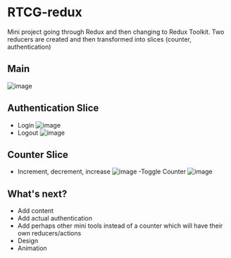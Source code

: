 # RTCG-redux
Mini project going through Redux and then changing to Redux Toolkit.
Two reducers are created and then transformed into slices (counter, authentication)

## Main
![image](https://user-images.githubusercontent.com/61524356/137598699-41182c1a-2010-4b24-8d18-500e773f577b.png)

## Authentication Slice
- Login
![image](https://user-images.githubusercontent.com/61524356/137598731-16489987-b566-4604-be69-a7144a81b0e3.png)
- Logout
![image](https://user-images.githubusercontent.com/61524356/137598699-41182c1a-2010-4b24-8d18-500e773f577b.png)

## Counter Slice
- Increment, decrement, increase
![image](https://user-images.githubusercontent.com/61524356/137598761-fc1a220b-3fec-4417-a352-f008d7a7d7b4.png)
-Toggle Counter
![image](https://user-images.githubusercontent.com/61524356/137598770-b0faf66b-875d-46b2-b9ed-6651d68fb3bc.png)

## What's next?
- Add content
- Add actual authentication
- Add perhaps other mini tools instead of a counter which will have their own reducers/actions
- Design
- Animation
